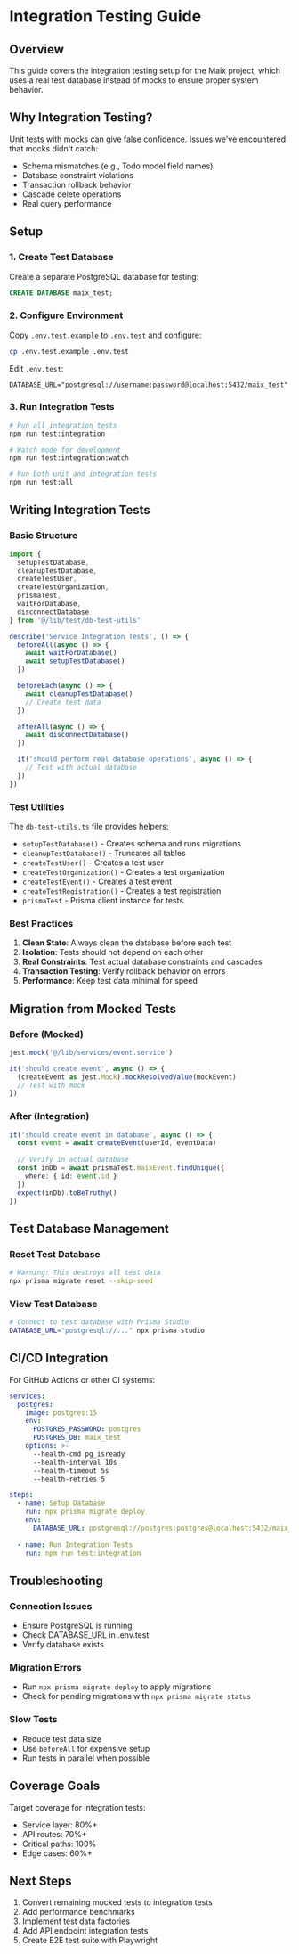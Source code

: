 # Integration Testing Guide

## Overview

This guide covers the integration testing setup for the Maix project, which uses a real test database instead of mocks to ensure proper system behavior.

## Why Integration Testing?

Unit tests with mocks can give false confidence. Issues we've encountered that mocks didn't catch:
- Schema mismatches (e.g., Todo model field names)
- Database constraint violations
- Transaction rollback behavior
- Cascade delete operations
- Real query performance

## Setup

### 1. Create Test Database

Create a separate PostgreSQL database for testing:

```sql
CREATE DATABASE maix_test;
```

### 2. Configure Environment

Copy `.env.test.example` to `.env.test` and configure:

```bash
cp .env.test.example .env.test
```

Edit `.env.test`:
```env
DATABASE_URL="postgresql://username:password@localhost:5432/maix_test"
```

### 3. Run Integration Tests

```bash
# Run all integration tests
npm run test:integration

# Watch mode for development
npm run test:integration:watch

# Run both unit and integration tests
npm run test:all
```

## Writing Integration Tests

### Basic Structure

```typescript
import {
  setupTestDatabase,
  cleanupTestDatabase,
  createTestUser,
  createTestOrganization,
  prismaTest,
  waitForDatabase,
  disconnectDatabase
} from '@/lib/test/db-test-utils'

describe('Service Integration Tests', () => {
  beforeAll(async () => {
    await waitForDatabase()
    await setupTestDatabase()
  })

  beforeEach(async () => {
    await cleanupTestDatabase()
    // Create test data
  })

  afterAll(async () => {
    await disconnectDatabase()
  })

  it('should perform real database operations', async () => {
    // Test with actual database
  })
})
```

### Test Utilities

The `db-test-utils.ts` file provides helpers:

- `setupTestDatabase()` - Creates schema and runs migrations
- `cleanupTestDatabase()` - Truncates all tables
- `createTestUser()` - Creates a test user
- `createTestOrganization()` - Creates a test organization
- `createTestEvent()` - Creates a test event
- `createTestRegistration()` - Creates a test registration
- `prismaTest` - Prisma client instance for tests

### Best Practices

1. **Clean State**: Always clean the database before each test
2. **Isolation**: Tests should not depend on each other
3. **Real Constraints**: Test actual database constraints and cascades
4. **Transaction Testing**: Verify rollback behavior on errors
5. **Performance**: Keep test data minimal for speed

## Migration from Mocked Tests

### Before (Mocked)
```typescript
jest.mock('@/lib/services/event.service')

it('should create event', async () => {
  (createEvent as jest.Mock).mockResolvedValue(mockEvent)
  // Test with mock
})
```

### After (Integration)
```typescript
it('should create event in database', async () => {
  const event = await createEvent(userId, eventData)
  
  // Verify in actual database
  const inDb = await prismaTest.maixEvent.findUnique({
    where: { id: event.id }
  })
  expect(inDb).toBeTruthy()
})
```

## Test Database Management

### Reset Test Database
```bash
# Warning: This destroys all test data
npx prisma migrate reset --skip-seed
```

### View Test Database
```bash
# Connect to test database with Prisma Studio
DATABASE_URL="postgresql://..." npx prisma studio
```

## CI/CD Integration

For GitHub Actions or other CI systems:

```yaml
services:
  postgres:
    image: postgres:15
    env:
      POSTGRES_PASSWORD: postgres
      POSTGRES_DB: maix_test
    options: >-
      --health-cmd pg_isready
      --health-interval 10s
      --health-timeout 5s
      --health-retries 5

steps:
  - name: Setup Database
    run: npx prisma migrate deploy
    env:
      DATABASE_URL: postgresql://postgres:postgres@localhost:5432/maix_test
  
  - name: Run Integration Tests
    run: npm run test:integration
```

## Troubleshooting

### Connection Issues
- Ensure PostgreSQL is running
- Check DATABASE_URL in .env.test
- Verify database exists

### Migration Errors
- Run `npx prisma migrate deploy` to apply migrations
- Check for pending migrations with `npx prisma migrate status`

### Slow Tests
- Reduce test data size
- Use `beforeAll` for expensive setup
- Run tests in parallel when possible

## Coverage Goals

Target coverage for integration tests:
- Service layer: 80%+
- API routes: 70%+
- Critical paths: 100%
- Edge cases: 60%+

## Next Steps

1. Convert remaining mocked tests to integration tests
2. Add performance benchmarks
3. Implement test data factories
4. Add API endpoint integration tests
5. Create E2E test suite with Playwright